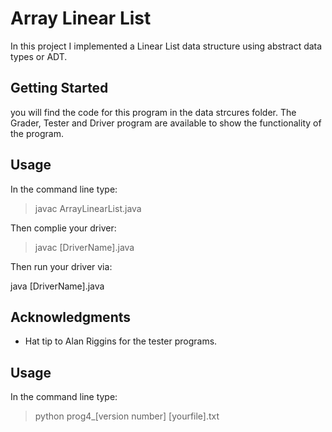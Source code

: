 # Array Linear List

In this project I implemented a Linear List data structure using abstract data types or ADT.

## Getting Started

you will find the code for this program in the data strcures folder. The Grader, Tester and Driver program are available to 
show the functionality of the program. 

## Usage

In the command line type:

> javac ArrayLinearList.java

Then complie your driver:

> javac [DriverName].java

Then run your driver via:

java [DriverName].java

## Acknowledgments

* Hat tip to Alan Riggins for the tester programs.

## Usage

In the command line type:

> python prog4_[version number] [yourfile].txt
